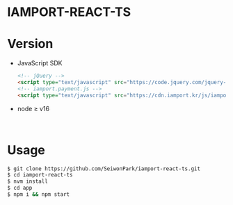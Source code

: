 # IAMPORT-REACT-TS

# Version
- JavaScript SDK
  ```html
  <!-- jQuery -->
  <script type="text/javascript" src="https://code.jquery.com/jquery-1.12.4.min.js"></script>
  <!-- iamport.payment.js -->
  <script type="text/javascript" src="https://cdn.iamport.kr/js/iamport.payment-1.1.8.js"></script>
  ```
- node ≥ v16

<br/>   

# Usage
```bash
$ git clone https://github.com/SeiwonPark/iamport-react-ts.git
$ cd iamport-react-ts
$ nvm install
$ cd app
$ npm i && npm start
```
